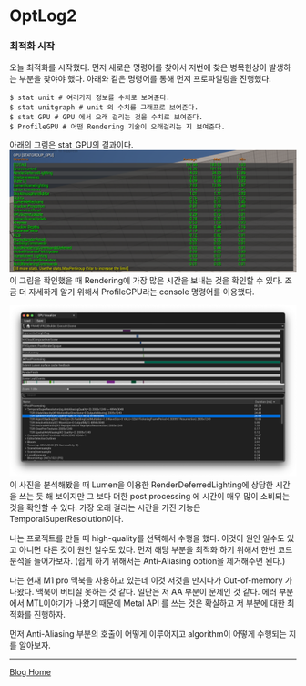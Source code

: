 # OptLog2

### 최적화 시작
오늘 최적화를 시작했다. 먼저 새로운 명령어를 찾아서 저번에 찾은 병목현상이 발생하는 부분을 찾야야 했다. 아래와 같은 명령어를 통해 먼저 프로파일링을 진행했다. 

```console 
$ stat unit # 여러가지 정보를 수치로 보여준다.
$ stat unitgraph # unit 의 수치를 그래프로 보여준다. 
$ stat GPU # GPU 에서 오래 걸리는 것을 수치로 보여준다.  
$ ProfileGPU # 어떤 Rendering 기술이 오래걸리는 지 보여준다. 
```

아래의 그림은 stat_GPU의 결과이다. 
![stat_GPU](./images/stat_GPU.png)
이 그림을 확인했을 때 Rendering에 가장 많은 시간을 보내는 것을 확인할 수 있다. 조금 더 자세하게 알기 위해서 ProfileGPU라는 console 명령어를 이용했다. 

![ProfileGPU](./images/ProfileGPU.png)
이 사진을 분석해봤을 때 Lumen을 이용한 RenderDeferredLighting에 상당한 시간을 쓰는 듯 해 보이지만 그 보다 더한 post processing 에 시간이 매우 많이 소비되는 것을 확인할 수 있다. 가장 오래 걸리는 시간을 가진 기능은 TemporalSuperResolution이다. 

나는 프로젝트를 만들 때 high-quality를 선택해서 수행을 했다. 이것이 원인 일수도 있고 아니면 다른 것이 원인 일수도 있다. 먼저 해당 부분을 최적화 하기 위해서 한번 코드 분석을 들어가보자. (쉽게 하기 위해서는 Anti-Aliasing option을 제거해주면 된다.)

나는 현재 M1 pro 맥북을 사용하고 있는데 이것 저것을 만지다가 Out-of-memory 가 나왔다. 맥북이 버티질 못하는 것 같다. 일단은 저 AA 부분이 문제인 것 같다. 에러 부분에서 MTL이야기가 나왔기 때문에 Metal API 를 쓰는 것은 확실하고 저 부분에 대한 최적화를 진행하자. 

먼저 Anti-Aliasing 부분의 호출이 어떻게 이루어지고 algorithm이 어떻게 수행되는 지를 알아보자.

--- 
[Blog Home](../Blog.md)